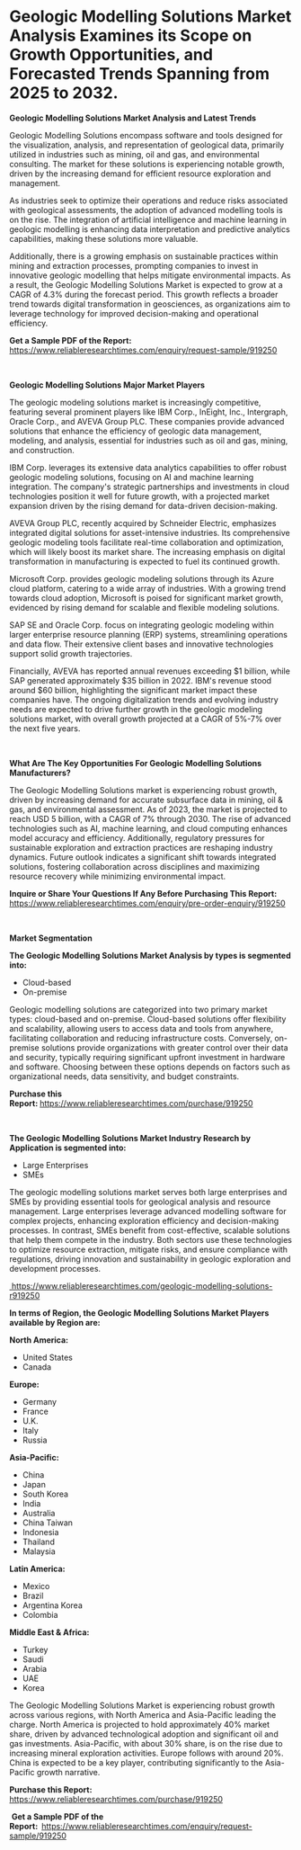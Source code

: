 <p><h1>Geologic Modelling Solutions Market Analysis Examines its Scope on Growth Opportunities, and Forecasted Trends Spanning from 2025 to 2032.</h1></p><p><strong>Geologic Modelling Solutions Market Analysis and Latest Trends</strong></p>
<p><p>Geologic Modelling Solutions encompass software and tools designed for the visualization, analysis, and representation of geological data, primarily utilized in industries such as mining, oil and gas, and environmental consulting. The market for these solutions is experiencing notable growth, driven by the increasing demand for efficient resource exploration and management.</p><p>As industries seek to optimize their operations and reduce risks associated with geological assessments, the adoption of advanced modelling tools is on the rise. The integration of artificial intelligence and machine learning in geologic modelling is enhancing data interpretation and predictive analytics capabilities, making these solutions more valuable.</p><p>Additionally, there is a growing emphasis on sustainable practices within mining and extraction processes, prompting companies to invest in innovative geologic modelling that helps mitigate environmental impacts. As a result, the Geologic Modelling Solutions Market is expected to grow at a CAGR of 4.3% during the forecast period. This growth reflects a broader trend towards digital transformation in geosciences, as organizations aim to leverage technology for improved decision-making and operational efficiency.</p></p>
<p><strong>Get a Sample PDF of the Report:&nbsp;</strong> <a href="https://www.reliableresearchtimes.com/enquiry/request-sample/919250?utm_campaign=2665&utm_medium=2&utm_source=Github&utm_content=ia&utm_term=18042025&utm_id=geologic-modelling-solutions">https://www.reliableresearchtimes.com/enquiry/request-sample/919250</a></p>
<p>&nbsp;</p>
<p><strong>Geologic Modelling Solutions Major Market Players</strong></p>
<p><p>The geologic modeling solutions market is increasingly competitive, featuring several prominent players like IBM Corp., InEight, Inc., Intergraph, Oracle Corp., and AVEVA Group PLC. These companies provide advanced solutions that enhance the efficiency of geologic data management, modeling, and analysis, essential for industries such as oil and gas, mining, and construction.</p><p>IBM Corp. leverages its extensive data analytics capabilities to offer robust geologic modeling solutions, focusing on AI and machine learning integration. The company's strategic partnerships and investments in cloud technologies position it well for future growth, with a projected market expansion driven by the rising demand for data-driven decision-making.</p><p>AVEVA Group PLC, recently acquired by Schneider Electric, emphasizes integrated digital solutions for asset-intensive industries. Its comprehensive geologic modeling tools facilitate real-time collaboration and optimization, which will likely boost its market share. The increasing emphasis on digital transformation in manufacturing is expected to fuel its continued growth.</p><p>Microsoft Corp. provides geologic modeling solutions through its Azure cloud platform, catering to a wide array of industries. With a growing trend towards cloud adoption, Microsoft is poised for significant market growth, evidenced by rising demand for scalable and flexible modeling solutions.</p><p>SAP SE and Oracle Corp. focus on integrating geologic modeling within larger enterprise resource planning (ERP) systems, streamlining operations and data flow. Their extensive client bases and innovative technologies support solid growth trajectories.</p><p>Financially, AVEVA has reported annual revenues exceeding $1 billion, while SAP generated approximately $35 billion in 2022. IBM's revenue stood around $60 billion, highlighting the significant market impact these companies have. The ongoing digitalization trends and evolving industry needs are expected to drive further growth in the geologic modeling solutions market, with overall growth projected at a CAGR of 5%-7% over the next five years.</p></p>
<p>&nbsp;</p>
<p><strong>What Are The Key Opportunities For Geologic Modelling Solutions Manufacturers?</strong></p>
<p><p>The Geologic Modelling Solutions market is experiencing robust growth, driven by increasing demand for accurate subsurface data in mining, oil & gas, and environmental assessment. As of 2023, the market is projected to reach USD 5 billion, with a CAGR of 7% through 2030. The rise of advanced technologies such as AI, machine learning, and cloud computing enhances model accuracy and efficiency. Additionally, regulatory pressures for sustainable exploration and extraction practices are reshaping industry dynamics. Future outlook indicates a significant shift towards integrated solutions, fostering collaboration across disciplines and maximizing resource recovery while minimizing environmental impact.</p></p>
<p><strong>Inquire or Share Your Questions If Any Before Purchasing This Report:</strong> <a href="https://www.reliableresearchtimes.com/enquiry/pre-order-enquiry/919250?utm_campaign=2665&utm_medium=2&utm_source=Github&utm_content=ia&utm_term=18042025&utm_id=geologic-modelling-solutions">https://www.reliableresearchtimes.com/enquiry/pre-order-enquiry/919250</a></p>
<p>&nbsp;</p>
<p><strong>Market Segmentation</strong></p>
<p><strong>The Geologic Modelling Solutions Market Analysis by types is segmented into:</strong></p>
<p><ul><li>Cloud-based</li><li>On-premise</li></ul></p>
<p><p>Geologic modelling solutions are categorized into two primary market types: cloud-based and on-premise. Cloud-based solutions offer flexibility and scalability, allowing users to access data and tools from anywhere, facilitating collaboration and reducing infrastructure costs. Conversely, on-premise solutions provide organizations with greater control over their data and security, typically requiring significant upfront investment in hardware and software. Choosing between these options depends on factors such as organizational needs, data sensitivity, and budget constraints.</p></p>
<p><strong>Purchase this Report:&nbsp;</strong><a href="https://www.reliableresearchtimes.com/purchase/919250?utm_campaign=2665&utm_medium=2&utm_source=Github&utm_content=ia&utm_term=18042025&utm_id=geologic-modelling-solutions">https://www.reliableresearchtimes.com/purchase/919250</a></p>
<p>&nbsp;</p>
<p><strong>The Geologic Modelling Solutions Market Industry Research by Application is segmented into:</strong></p>
<p><ul><li>Large Enterprises</li><li>SMEs</li></ul></p>
<p><p>The geologic modelling solutions market serves both large enterprises and SMEs by providing essential tools for geological analysis and resource management. Large enterprises leverage advanced modelling software for complex projects, enhancing exploration efficiency and decision-making processes. In contrast, SMEs benefit from cost-effective, scalable solutions that help them compete in the industry. Both sectors use these technologies to optimize resource extraction, mitigate risks, and ensure compliance with regulations, driving innovation and sustainability in geologic exploration and development processes.</p></p>
<p><a href="https://www.reliableresearchtimes.com/geologic-modelling-solutions-r919250?utm_campaign=2665&utm_medium=2&utm_source=Github&utm_content=ia&utm_term=18042025&utm_id=geologic-modelling-solutions">&nbsp;https://www.reliableresearchtimes.com/geologic-modelling-solutions-r919250</a></p>
<p><strong>In terms of Region, the Geologic Modelling Solutions Market Players available by Region are:</strong></p>
<p>
    <p> <strong> North America: </strong>
        <ul>
            <li>United States</li>
            <li>Canada</li>
        </ul>
        </p> 
    <p> <strong> Europe: </strong>
        <ul>
            <li>Germany</li>
            <li>France</li>
            <li>U.K.</li>
            <li>Italy</li>
            <li>Russia</li>
        </ul>
        </p> 
    <p> <strong> Asia-Pacific: </strong>
        <ul>
            <li>China</li>
            <li>Japan</li>
            <li>South Korea</li>
            <li>India</li>
            <li>Australia</li>
            <li>China Taiwan</li>
            <li>Indonesia</li>
            <li>Thailand</li>
            <li>Malaysia</li>
        </ul>
        </p> 
    <p> <strong> Latin America: </strong>
        <ul>
            <li>Mexico</li>
            <li>Brazil</li>
            <li>Argentina Korea</li>
            <li>Colombia</li>
        </ul>
        </p> 
    <p> <strong> Middle East & Africa: </strong>
        <ul>
            <li>Turkey</li>
            <li>Saudi</li>
            <li>Arabia</li>
            <li>UAE</li>
            <li>Korea</li>
        </ul>
    </p>
    </p>
<p><p>The Geologic Modelling Solutions Market is experiencing robust growth across various regions, with North America and Asia-Pacific leading the charge. North America is projected to hold approximately 40% market share, driven by advanced technological adoption and significant oil and gas investments. Asia-Pacific, with about 30% share, is on the rise due to increasing mineral exploration activities. Europe follows with around 20%. China is expected to be a key player, contributing significantly to the Asia-Pacific growth narrative.</p></p>
<p><strong>Purchase this Report: </strong><a href="https://www.reliableresearchtimes.com/purchase/919250?utm_campaign=2665&utm_medium=2&utm_source=Github&utm_content=ia&utm_term=18042025&utm_id=geologic-modelling-solutions">https://www.reliableresearchtimes.com/purchase/919250</a></p>
<p>&nbsp;<strong>Get a Sample PDF of the Report:&nbsp;&nbsp;</strong><a href="https://www.reliableresearchtimes.com/enquiry/request-sample/919250?utm_campaign=2665&utm_medium=2&utm_source=Github&utm_content=ia&utm_term=18042025&utm_id=geologic-modelling-solutions">https://www.reliableresearchtimes.com/enquiry/request-sample/919250</a></p>
<p><strong></strong></p>
<p><p></p><p></p><p></p></p>